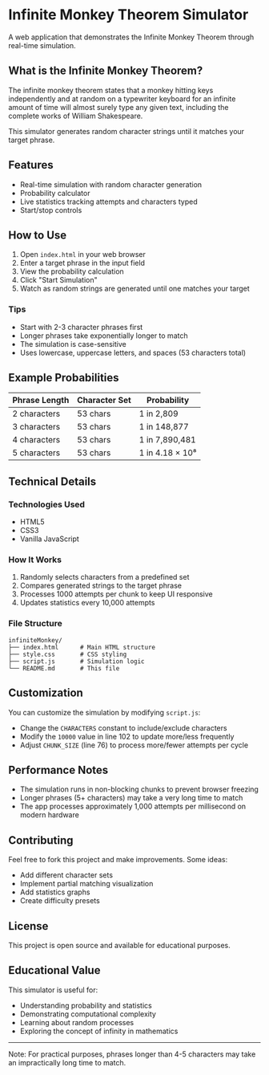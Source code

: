 # Infinite Monkey Theorem Simulator

A web application that demonstrates the Infinite Monkey Theorem through real-time simulation.

## What is the Infinite Monkey Theorem?

The infinite monkey theorem states that a monkey hitting keys independently and at random on a typewriter keyboard for an infinite amount of time will almost surely type any given text, including the complete works of William Shakespeare.

This simulator generates random character strings until it matches your target phrase.

## Features

- Real-time simulation with random character generation
- Probability calculator
- Live statistics tracking attempts and characters typed
- Start/stop controls

## How to Use

1. Open `index.html` in your web browser
2. Enter a target phrase in the input field
3. View the probability calculation
4. Click "Start Simulation"
5. Watch as random strings are generated until one matches your target

### Tips

- Start with 2-3 character phrases first
- Longer phrases take exponentially longer to match
- The simulation is case-sensitive
- Uses lowercase, uppercase letters, and spaces (53 characters total)

## Example Probabilities

| Phrase Length | Character Set | Probability |
|--------------|---------------|-------------|
| 2 characters | 53 chars | 1 in 2,809 |
| 3 characters | 53 chars | 1 in 148,877 |
| 4 characters | 53 chars | 1 in 7,890,481 |
| 5 characters | 53 chars | 1 in 4.18 × 10⁸ |

## Technical Details

### Technologies Used

- HTML5
- CSS3
- Vanilla JavaScript

### How It Works

1. Randomly selects characters from a predefined set
2. Compares generated strings to the target phrase
3. Processes 1000 attempts per chunk to keep UI responsive
4. Updates statistics every 10,000 attempts

### File Structure

```
infiniteMonkey/
├── index.html      # Main HTML structure
├── style.css       # CSS styling
├── script.js       # Simulation logic
└── README.md       # This file
```

## Customization

You can customize the simulation by modifying `script.js`:

- Change the `CHARACTERS` constant to include/exclude characters
- Modify the `10000` value in line 102 to update more/less frequently
- Adjust `CHUNK_SIZE` (line 76) to process more/fewer attempts per cycle

## Performance Notes

- The simulation runs in non-blocking chunks to prevent browser freezing
- Longer phrases (5+ characters) may take a very long time to match
- The app processes approximately 1,000 attempts per millisecond on modern hardware

## Contributing

Feel free to fork this project and make improvements. Some ideas:
- Add different character sets
- Implement partial matching visualization
- Add statistics graphs
- Create difficulty presets

## License

This project is open source and available for educational purposes.

## Educational Value

This simulator is useful for:
- Understanding probability and statistics
- Demonstrating computational complexity
- Learning about random processes
- Exploring the concept of infinity in mathematics

---

Note: For practical purposes, phrases longer than 4-5 characters may take an impractically long time to match.
